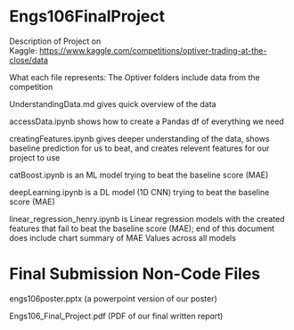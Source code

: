 # Engs106FinalProject
Description of Project on Kaggle: https://www.kaggle.com/competitions/optiver-trading-at-the-close/data

What each file represents: The Optiver folders include data from the competition

UnderstandingData.md gives quick overview of the data

accessData.ipynb shows how to create a Pandas df of everything we need

creatingFeatures.ipynb gives deeper understanding of the data, shows baseline prediction for us to beat, and creates relevent features for our project to use

catBoost.ipynb is an ML model trying to beat the baseline score (MAE)

deepLearning.ipynb is a DL model (1D CNN) trying to beat the baseline score (MAE)

linear_regression_henry.ipynb is Linear regression models with the created features that fail to beat the baseline score (MAE); end of this document does include chart summary of MAE Values across all models

# Final Submission Non-Code Files

engs106poster.pptx (a powerpoint version of our poster)

Engs106_Final_Project.pdf (PDF of our final written report)


